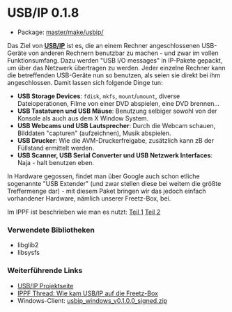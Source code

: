 # USB/IP 0.1.8
 - Package: [master/make/usbip/](https://github.com/Freetz-NG/freetz-ng/tree/master/make/usbip/)

Das Ziel von
**[USB/IP](http://usbip.sourceforge.net/)** ist es,
die an einem Rechner angeschlossenen USB-Geräte von anderen Rechnern
benutzbar zu machen - und zwar im vollen Funktionsumfang. Dazu werden
"USB I/O messages" in IP-Pakete gepackt, um über das Netzwerk
übertragen zu werden. Jeder einzelne Rechner kann die betreffenden
USB-Geräte nun so benutzen, als seien sie direkt bei ihm angeschlossen.
Damit lassen sich folgende Dinge tun:

-   **USB Storage Devices**: `fdisk`, `mkfs`, `mount`/`umount`, diverse
    Dateioperationen, Filme von einer DVD abspielen, eine DVD brennen...
-   **USB Tastaturen und USB Mäuse**: Benutzung selbiger sowohl von der
    Konsole als auch aus dem X Window System.
-   **USB Webcams und USB Lautsprecher**: Durch die Webcam schauen,
    Bilddaten "capturen" (aufzeichnen), Musik abspielen.
-   **USB Drucker**: Wie die AVM-Druckerfreigabe, zusätzlich kann zB der
    Füllstand ermittelt werden.
-   **USB Scanner, USB Serial Converter und USB Netzwerk Interfaces**:
    Naja - halt benutzen eben.

In Hardware gegossen, findet man über Google auch schon etliche
sogenannte "USB Extender" (und zwar stellen diese bei weitem die
größte Treffermenge dar) - mit diesem Paket bringen wir das jedoch
einfach vorhandener Hardware, nämlich unserer Freetz-Box, bei.

Im IPPF ist beschrieben wie man es nutzt: [Teil
1](http://www.ip-phone-forum.de/showpost.php?p=1392146&postcount=45)
[Teil
2](http://www.ip-phone-forum.de/showpost.php?p=1609255&postcount=50)

### Verwendete Bibliotheken

-   libglib2
-   libsysfs

### Weiterführende Links

-   [USB/IP
    Projektseite](http://usbip.sourceforge.net/)
-   [IPPF Thread: Wie kam USB/IP auf die
    Freetz-Box](http://www.ip-phone-forum.de/showthread.php?t=131278)
-   Windows-Client:
    [usbip_windows_v0.1.0.0_signed.zip](https://sourceforge.net/projects/usbip/files/usbip_windows/)


